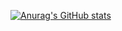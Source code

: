 [![Anurag's GitHub stats](https://github-readme-stats.vercel.app/api?username=quinnlab-orc)](https://github.com/anuraghazra/github-readme-stats)


<!--
**quinnlab-orc/quinnlab-orc** is a ✨ _special_ ✨ repository because its `README.md` (this file) appears on your GitHub profile.

Here are some ideas to get you started:

- 🔭 I’m currently working on ...
- 🌱 I’m currently learning ...
- 👯 I’m looking to collaborate on ...
- 🤔 I’m looking for help with ...
- 💬 Ask me about ...
- 📫 How to reach me: ...
- 😄 Pronouns: ...
- ⚡ Fun fact: ...
-->
